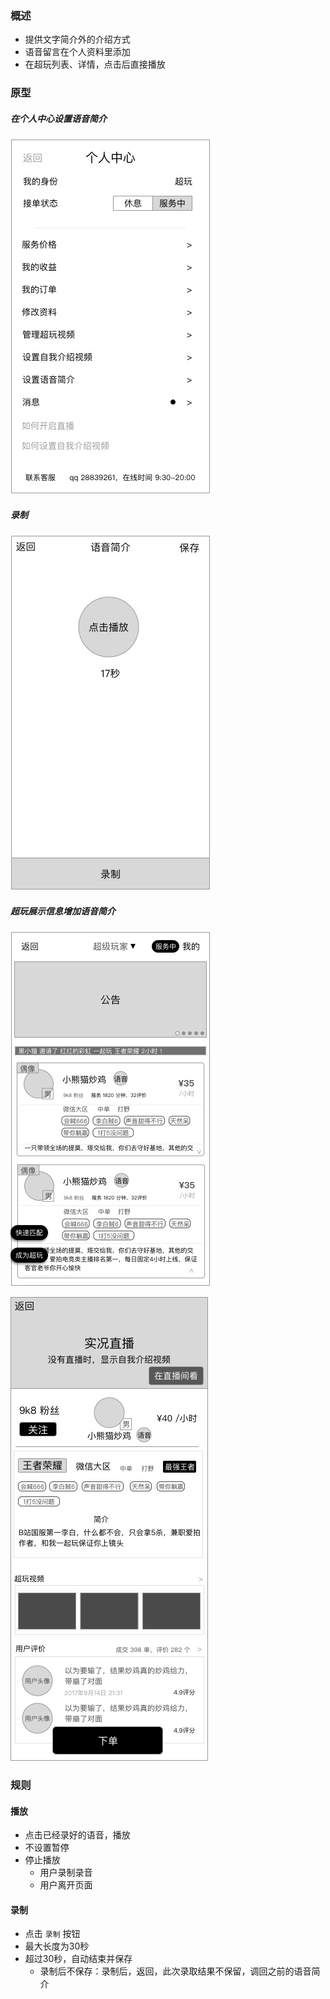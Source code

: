 ### 概述
* 提供文字简介外的介绍方式
* 语音留言在个人资料里添加
* 在超玩列表、详情，点击后直接播放

### 原型
##### 在个人中心设置语音简介
![](img/个人中心-超玩-二期.jpg)

##### 录制
![](img/个人中心-超玩-设置语音简介.jpg)

##### 超玩展示信息增加语音简介
![](img/首页-超玩列表-二期.jpg)

![](img/超玩详情-用户-二期.jpg)


### 规则

#### 播放
* 点击已经录好的语音，播放
* 不设置暂停
* 停止播放
	* 用户录制录音
	* 用户离开页面

#### 录制
* 点击 `录制` 按钮
* 最大长度为30秒
* 超过30秒，自动结束并保存
	* 录制后不保存：录制后，返回，此次录取结果不保留，调回之前的语音简介